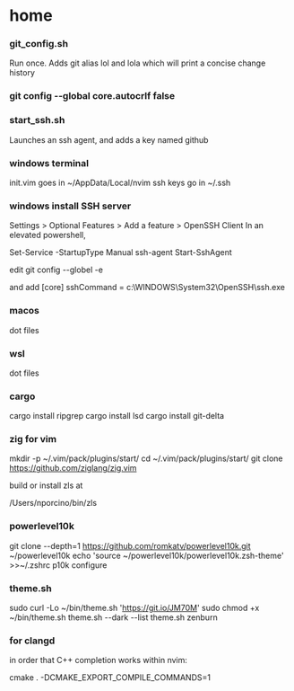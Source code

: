 # home

### git_config.sh
Run once. Adds git alias lol and lola which will print a concise change history

### git config --global core.autocrlf false

### start_ssh.sh
Launches an ssh agent, and adds a key named github

### windows terminal
init.vim goes in ~/AppData/Local/nvim
ssh keys go in ~/.ssh

### windows install SSH server
Settings > Optional Features > Add a feature > OpenSSH Client
In an elevated powershell, 

Set-Service -StartupType Manual ssh-agent
Start-SshAgent

edit git config --globel -e

and add
[core]
    sshCommand = c:\WINDOWS\System32\OpenSSH\ssh.exe

### macos
dot files

### wsl
dot files

### cargo
cargo install ripgrep
cargo install lsd
cargo install git-delta

### zig for vim

mkdir -p ~/.vim/pack/plugins/start/
cd ~/.vim/pack/plugins/start/
git clone https://github.com/ziglang/zig.vim

build or install zls at 

/Users/nporcino/bin/zls


### powerlevel10k
git clone --depth=1 https://github.com/romkatv/powerlevel10k.git ~/powerlevel10k
echo 'source ~/powerlevel10k/powerlevel10k.zsh-theme' >>~/.zshrc
p10k configure

### theme.sh

sudo curl -Lo ~/bin/theme.sh 'https://git.io/JM70M'
sudo chmod +x ~/bin/theme.sh
theme.sh --dark --list
theme.sh zenburn

### for clangd
in order that C++ completion works within nvim:

cmake . -DCMAKE_EXPORT_COMPILE_COMMANDS=1

